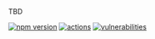 TBD

[![npm version](https://badgen.net/npm/v/@stableness/wabble)](https://www.npmjs.com/package/@stableness/wabble)
[![actions](https://github.com/stableness/wabble/workflows/Check/badge.svg)](https://github.com/stableness/wabble/actions)
[![vulnerabilities](https://snyk.io/test/npm/@stableness/wabble/badge.svg)](https://snyk.io/test/npm/@stableness/wabble) 

